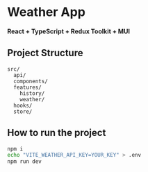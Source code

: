 
# Weather App

**React + TypeScript + Redux Toolkit + MUI**

## Project Structure
```
src/
  api/
  components/
  features/
    history/
    weather/
  hooks/
  store/
```

## How to run the project
```bash
npm i
echo "VITE_WEATHER_API_KEY=YOUR_KEY" > .env
npm run dev
```
